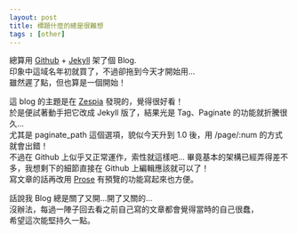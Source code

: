 ```yaml
---
layout: post
title: 標題什麼的總是很難想
tags : [other]
---
```


總算用 [Github][Github] + [Jekyll][Jekyll] 架了個 Blog.  
印象中這域名年初就買了，不過卻拖到今天才開始用...  
雖然遲了點，但也算是一個開始！  

<!--break-->
這 blog 的主題是在 [Zespia][Zespia] 發現的，覺得很好看！  
於是便試著動手把它改成 Jekyll 版了，結果光是 Tag、Paginate 的功能就折騰很久...  
尤其是 paginate_path 這個選項，貌似今天升到 1.0 後，用 /page/:num 的方式就會出錯！  
不過在 Github 上似乎又正常運作，索性就這樣吧... 
畢竟基本的架構已經弄得差不多，我想剩下的細節直接在 Github 上編輯應該就可以了！  
寫文章的話再改用 [Prose][Prose] 有預覽的功能寫起來也方便。

話說我 Blog 總是關了又開...開了又關的...  
沒辦法，每過一陣子回去看之前自己寫的文章都會覺得當時的自己很蠢，  
希望這次能堅持久一點。

[Github]: https://github.com   (Github)
[Jekyll]: http://jekyllrb.com/ (Jekyll • Simple, blog-aware, static sites)
[Zespia]: http://zespia.tw/    (zespia.tw)
[Prose]:  http://prose.io/     (Prose)